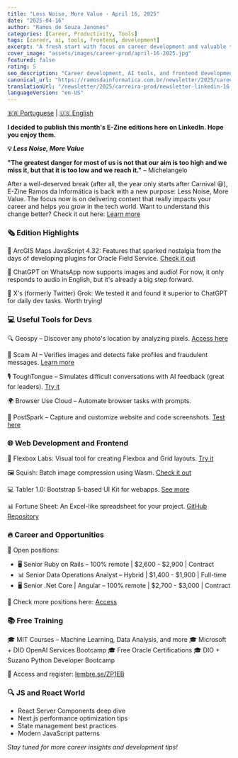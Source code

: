 ```yaml
---
title: "Less Noise, More Value - April 16, 2025"
date: "2025-04-16"
author: "Ramos de Souza Janones"
categories: [Career, Productivity, Tools]
tags: [career, ai, tools, frontend, development]
excerpt: "A fresh start with focus on career development and valuable tech insights"
cover_image: "assets/images/career-prod/april-16-2025.jpg"
featured: false
rating: 5
seo_description: "Career development, AI tools, and frontend development resources for tech professionals"
canonical_url: "https://ramosdainformatica.com.br/newsletter/2025/career-prod/april-16-2025"
translationUrl: "/newsletter/2025/carreira-prod/newsletter-linkedin-16-04-2025.md"
languageVersion: "en-US"
---
```


[🇧🇷 Portuguese](/newsletter/2025/carreira-prod/newsletter-linkedin-16-04-2025.md) | [🇺🇸 English](#)

**I decided to publish this month's E-Zine editions here on LinkedIn. Hope you enjoy them.**

**💡 *Less Noise, More Value***

**"The greatest danger for most of us is not that our aim is too high and we miss it, but that it is too low and we reach it."** – Michelangelo

After a well-deserved break (after all, the year only starts after Carnival 😆), E-Zine Ramos da Informática is back with a new purpose: Less Noise, More Value. The focus now is on delivering content that really impacts your career and helps you grow in the tech world. Want to understand this change better? Check it out here: [Learn more](https://ramosdainformatica.com.br/o-novo-ramos-da-informatica-menos-ruido-mais-valor/)

### **🗞️ Edition Highlights**

📌 ArcGIS Maps JavaScript 4.32: Features that sparked nostalgia from the days of developing plugins for Oracle Field Service. [Check it out](https://ramosdainformatica.com.br/arcgis-maps-javascript-novidades-da-versao-4-32/)

📌 ChatGPT on WhatsApp now supports images and audio! For now, it only responds to audio in English, but it's already a big step forward.

📌 X's (formerly Twitter) Grok: We tested it and found it superior to ChatGPT for daily dev tasks. Worth trying!

### **💻 Useful Tools for Devs**

🔍 Geospy – Discover any photo's location by analyzing pixels. [Access here](https://geospy.ai/)

🚨 Scam AI – Verifies images and detects fake profiles and fraudulent messages. [Learn more](https://www.scam.ai/)

🎙️ ToughTongue – Simulates difficult conversations with AI feedback (great for leaders). [Try it](https://www.toughtongueai.com/)

🌍 Browser Use Cloud – Automate browser tasks with prompts.

🎨 PostSpark – Capture and customize website and code screenshots. [Test here](https://postspark.app/)

### **🌐 Web Development and Frontend**

🎯 Flexbox Labs: Visual tool for creating Flexbox and Grid layouts. [Try it](https://flexboxlabs.netlify.app/)

🖼️ Squish: Batch image compression using Wasm. [Check it out](https://github.com/addyosmani/squish)

💻 Tabler 1.0: Bootstrap 5-based UI Kit for webapps. [See more](https://tabler.io/blog/tabler-1.0)

📊 Fortune Sheet: An Excel-like spreadsheet for your project. [GitHub Repository](https://github.com/ruilisi/fortune-sheet)

### **🔥 Career and Opportunities**

💼 Open positions:
- 🖥️ Senior Ruby on Rails – 100% remote | $2,600 - $2,900 | Contract
- 📊 Senior Data Operations Analyst – Hybrid | $1,400 - $1,900 | Full-time
- 🖥️ Senior .Net Core | Angular – 100% remote | $2,700 - $3,000 | Contract

🔗 Check more positions here: [Access](https://impulso.link/oportunidades?referral=d466696f)

### **📚 Free Training**

🎓 MIT Courses – Machine Learning, Data Analysis, and more
🎓 Microsoft + DIO OpenAI Services Bootcamp
🎓 Free Oracle Certifications
🎓 DIO + Suzano Python Developer Bootcamp

🔗 Access and register: [lembre.se/ZP1EB](http://lembre.se/ZP1EB)

### **🔍 JS and React World**
- React Server Components deep dive
- Next.js performance optimization tips
- State management best practices
- Modern JavaScript patterns

*Stay tuned for more career insights and development tips!*
